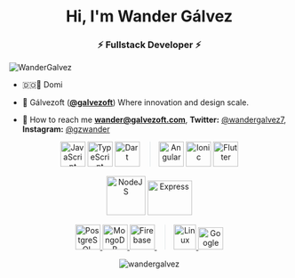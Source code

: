 
<h1 align="center">Hi, I'm Wander Gálvez</h1>
<h3 align="center">⚡ Fullstack Developer ⚡</h3>

 <p align="left"> <img src="https://komarev.com/ghpvc/?username=WanderGalvez" alt="WanderGalvez" /> </p> 
 
 -  🇩🇴🌴 Domi
 
 -  🚀 Gálvezoft (**<a href="https://twitter.com/@galvezoft">@galvezoft</a>**) Where innovation and design scale.

 -  📲 How to reach me **wander@galvezoft.com**, **Twitter:** <a href="https://twitter.com/Wandergalvez7">@wandergalvez7</a>, **Instagram:** <a href="https://instagram.com/gzwander">@gzwander</a>

<p align="center">
	<a href="https://developer.mozilla.org/es/docs/Web/JavaScript" target="_blank"><img src="https://cdn.jsdelivr.net/gh/devicons/devicon/icons/javascript/javascript-original.svg" alt="JavaScript" width="45" height="45"/></a>
    <a href="https://www.typescriptlang.org/" target="_blank"><img src="https://cdn.jsdelivr.net/gh/devicons/devicon/icons/typescript/typescript-original.svg" alt="TypeScript" width="45" height="45"/></a>
	<a href="https://dart.dev/" target="_blank"><img src="https://cdn.jsdelivr.net/gh/devicons/devicon/icons/dart/dart-original.svg" alt="Dart" width="45" height="45"/></a>
    <a href="https://angular.io/" target="_blank"><img src="https://cdn.jsdelivr.net/gh/devicons/devicon/icons/angularjs/angularjs-original.svg" style="margin-left: 15px;border-left: 1px solid #607d8b2e;padding-left: 15px;" alt="Angular" width="45" height="45"/></a>
    <a href="https://ionicframework.com/" target="_blank"><img src="https://cdn.jsdelivr.net/gh/devicons/devicon/icons/ionic/ionic-original.svg" alt="Ionic" width="45" height="45"/></a>
    <a href="https://flutter.dev/" target="_blank"><img src="https://cdn.jsdelivr.net/gh/devicons/devicon/icons/flutter/flutter-original.svg" alt="Flutter" width="45" height="45"/>  </a>
</p>

<p align="center">
    <a href="https://nodejs.org/" target="_blank"><img src="https://cdn.jsdelivr.net/gh/devicons/devicon/icons/nodejs/nodejs-original-wordmark.svg" alt="NodeJS" width="70" height="70"/></a>
    <a href="https://expressjs.com/" target="_blank"><img src="https://cdn.jsdelivr.net/gh/devicons/devicon/icons/express/express-original-wordmark.svg" alt="Express" width="80" height="62"/></a>
</p>

<p align="center">
    <a href="https://www.postgresql.org/" target="_blank"><img src="https://cdn.jsdelivr.net/gh/devicons/devicon/icons/postgresql/postgresql-original-wordmark.svg" alt="PostgreSQL" width="45" height="45"/> </a>
    <a href="https://www.mongodb.com/" target="_blank"><img src="https://cdn.jsdelivr.net/gh/devicons/devicon/icons/mongodb/mongodb-original-wordmark.svg" alt="MongoDB" width="45" height="45"/> </a>
    <a href="https://firebase.google.com/" target="_blank"><img src="https://cdn.jsdelivr.net/gh/devicons/devicon/icons/firebase/firebase-plain-wordmark.svg" alt="Firebase" width="45" height="45"/> </a>
	<a href="https://ubuntu.com/" target="_blank"><img src="https://cdn.jsdelivr.net/gh/devicons/devicon/icons/linux/linux-original.svg" style="margin-left: 15px;border-left: 1px solid #607d8b2e;padding-left: 15px;" alt="Linux" width="40" height="45"/> </a>
    <a href="https://cloud.google.com/" target="_blank"><img src="https://cdn.jsdelivr.net/gh/devicons/devicon/icons/googlecloud/googlecloud-original.svg" alt="Google Cloud Platform" width="45" height="40"/> </a>
</p>

<p align="center">
<img src="https://github-readme-stats.vercel.app/api?username=wandergalvez&show_icons=true" alt="wandergalvez" /></p>
